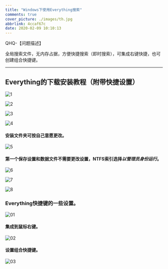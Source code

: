 ```yaml
---
title: "Windows下使用Everything搜索"
comments: true
cover_picture: ./images/th.jpg
abbrlink: 4ccaf67c
date: 2020-02-09 10:10:13
---
```


 QHQ-【问题描述】

全局搜索文件，无内存占据，方便快捷搜索（即时搜索），可集成右键快捷，也可创建组合快捷键。

<!-- more -->

------

## Everything的下载安装教程（附带快捷设置）

![1](https://tvax2.sinaimg.cn/large/006WrmUrly1gbpx9uuobhj30qb0ji76p.jpg)

![2](https://tva1.sinaimg.cn/large/006WrmUrly1gbpx9ywb6dj30q50diq52.jpg)

![3](https://tva3.sinaimg.cn/large/006WrmUrly1gbpxa50a7ij30a205dwej.jpg)

![4](https://tva2.sinaimg.cn/large/006WrmUrly1gbpxa963g2j30hb0ci0ue.jpg)

#### 安装文件夹可按自己意愿更改。

![5](https://tvax4.sinaimg.cn/large/006WrmUrly1gbpxacre8tj30hb0cidgw.jpg)

#### 第一个保存设置和数据文件不需要更改设置，NTFS索引选择*以管理员身份运行*。

![6](https://tva4.sinaimg.cn/large/006WrmUrly1gbpxajahzdj30hb0ci3zf.jpg)

![7](https://tva3.sinaimg.cn/large/006WrmUrly1gbpxan5kb6j30hb0cidgz.jpg)

![8](https://tvax4.sinaimg.cn/large/006WrmUrly1gbpxare1lgj30hb0cita9.jpg)

### Everything快捷键的一些设置。

![01](https://tvax1.sinaimg.cn/large/006WrmUrly1gbpx8uvbh6j30r50mtwh7.jpg)

#### 集成到鼠标右键。

![02](https://tvax1.sinaimg.cn/large/006WrmUrly1gbpx9jihicj30gq0ga754.jpg)

#### 设置组合快捷键。

![03](https://tva4.sinaimg.cn/large/006WrmUrly1gbpx9pr2g5j30gq0gadgm.jpg)



<link rel="stylesheet" href="https://cdn.jsdelivr.net/npm/aplayer@1.7.0/dist/APlayer.min.css">

<script src="https://cdn.jsdelivr.net/npm/aplayer@1.7.0/dist/APlayer.min.js"></script>
<script src="https://cdn.jsdelivr.net/npm/meting@1.1.0/dist/Meting.min.js"></script>
<div class="aplayer" data-id="611065" data-server="netease" data-type="song" data-mode="random" data-autoplay="true"></div>